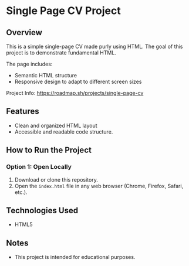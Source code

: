 # Single Page CV Project

## Overview

This is a simple single-page CV made purly using HTML. The goal of this project is to demonstrate fundamental HTML.

The page includes:
- Semantic HTML structure
- Responsive design to adapt to different screen sizes

Project Info: https://roadmap.sh/projects/single-page-cv

## Features

- Clean and organized HTML layout
- Accessible and readable code structure.

## How to Run the Project

### Option 1: Open Locally
1. Download or clone this repository.
2. Open the `index.html` file in any web browser (Chrome, Firefox, Safari, etc.).

## Technologies Used

- HTML5

## Notes

- This project is intended for educational purposes.

